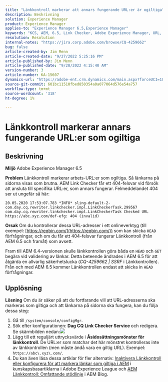 ```yaml
---
title: "Länkkontroll markerar att annars fungerande URL:er är ogiltiga"
description: Beskrivning
solution: Experience Manager
product: Experience Manager
applies-to: "Experience Manager 6.5,Experience Manager"
keywords: "KCS, AEM, 6.5, Link Checker, Adobe Experience Manager, URL, marking, invalid"
resolution: Resolution
internal-notes: "https://jira.corp.adobe.com/browse/CQ-4259662"
bug: false
article-created-by: Jim Menn
article-created-date: "9/27/2022 5:25:16 PM"
article-published-by: Jim Menn
article-published-date: "9/28/2022 4:15:40 AM"
version-number: 3
article-number: KA-15607
dynamics-url: "https://adobe-ent.crm.dynamics.com/main.aspx?forceUCI=1&pagetype=entityrecord&etn=knowledgearticle&id=0cdea759-893e-ed11-9db1-0022480866ad"
source-git-commit: 601bc11510fbed850354a0a077064d576e54a757
workflow-type: tm+mt
source-wordcount: '318'
ht-degree: 1%

---
```


# Länkkontroll markerar annars fungerande URL:er som ogiltiga

## Beskrivning


<b>Miljö</b>
Adobe Experience Manager 6.5

<b>Problem</b>
Länkkontroll markerar arbets-URL:er som ogiltiga.
Så länkarna på sidorna visas som brutna.
AEM Link Checker får ett 404-felsvar vid försök att ansluta till specifika URL:er, som annars fungerar. Felmeddelandet 404 ser ut ungefär så här:


```
20.05.2020 17:53:07.783 *INFO* sling-default-2-com.day.cq.rewriter.linkchecker.impl.LinkCheckerTask.299567 com.day.cq.rewriter.linkchecker.impl.LinkCheckerTask Checked URL https://abc.xyz.com/def-efg: 404 (invalid)
```




<b>Orsak</b>
Om du kontrollerar dessa URL-adresser i ett onlineverktyg (till exempel: [https://reqbin.com/](https://reqbin.com/)) som kan skicka `HEAD` förfrågningar, och om du får ett 404-felsvar fungerar Länkkontroll (från AEM 6.5 och framåt) som avsett.

Fram till AEM 6.4-versionen skulle länkkontrollen göra båda en `HEAD` och `GET` begära vid validering av länkar.
Detta beteende ändrades i AEM 6.5 för att åtgärda en allvarlig säkerhetslucka (*CQ-4259662 | SSRF* i Länkkontrollen).
Från och med AEM 6.5 kommer Länkkontrollen endast att skicka in `HEAD` förfrågningar.


## Upplösning


<b>Lösning</b>
Om du är säker på att du fortfarande vill att URL-adresserna ska markeras som giltiga och att länkarna på sidorna ska fungera, kan du följa dessa steg:

1. Gå till `/system/console/configMgr`.
2. Sök efter konfigurationen: <b>Dag CQ Link Checker Service </b>och redigera. Se skärmbilden nedan:![](https://adobe.sharepoint.com/sites/D365EntAttachments/knowledgearticle/AEM%206-5%20-%20Link%20Checker%20marking%20otherwise%20working%20URLs%20as%20invalid_33E795C65D9EEA11A812000D3A3038A2/LinkChecker_AEM65_image.jpg)
3. Lägg till ett reguljärt uttrycksvärde i <b>Åsidosättningsmönster för länkkontroll</b>. De URL:er som matchar det här mönstret kontrolleras inte av länkkontrollen (men måste ändå vara en giltig URL). Exempel: `https://abc\.xyz\.com/`.
4. Du kan även läsa dessa artiklar för fler alternativ: [Inaktivera Länkkontroll eller konfigurera för att markera länkar som giltiga i AEM](https://experienceleague.adobe.com/docs/experience-cloud-kcs/kbarticles/KA-16563.html?lang=en) i kunskapsbasartiklarna i Adobe Experience League och [AEM Länkkontroll: Omfattande stödlinje](https://experienceleaguecommunities.adobe.com/t5/adobe-experience-manager-blogs/aem-link-checker-comprehensive-guide/ba-p/290779) i AEM Blog.


